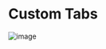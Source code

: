 # Custom Tabs

![image](https://github.com/user-attachments/assets/e11891f6-761f-4220-8c69-717dab79ee6a)
